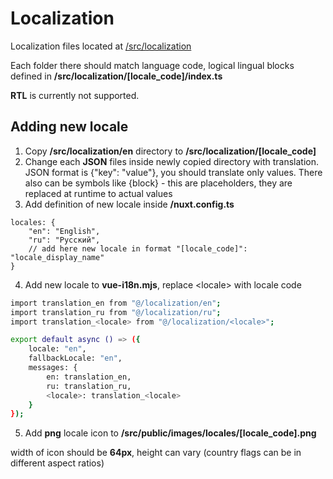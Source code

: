# Localization
Localization files located at [/src/localization](/src/localization)

Each folder there should match language code, logical lingual blocks defined in **/src/localization/\[locale_code\]/index.ts**

**RTL** is currently not supported.

## Adding new locale
1. Copy **/src/localization/en** directory to **/src/localization/\[locale_code\]**
2. Change each **JSON** files inside newly copied directory with translation. JSON format is {\"key\": \"value\"}, you should translate only values. There also can be symbols like {block} - this are placeholders, they are replaced at runtime to actual values
3. Add definition of new locale inside **/nuxt.config.ts**
```
locales: {
    "en": "English",
    "ru": "Русский",
    // add here new locale in format "[locale_code]": "locale_display_name"
}
```
4. Add new locale to **vue-i18n.mjs**, replace \<locale\> with locale code
```bash
import translation_en from "@/localization/en";
import translation_ru from "@/localization/ru";
import translation_<locale> from "@/localization/<locale>";

export default async () => ({
    locale: "en",
    fallbackLocale: "en",
    messages: {
        en: translation_en,
        ru: translation_ru,
        <locale>: translation_<locale>
    }
});
```
5. Add **png** locale icon to **/src/public/images/locales/\[locale_code\].png**

width of icon should be **64px**, height can vary (country flags can be in different aspect ratios)